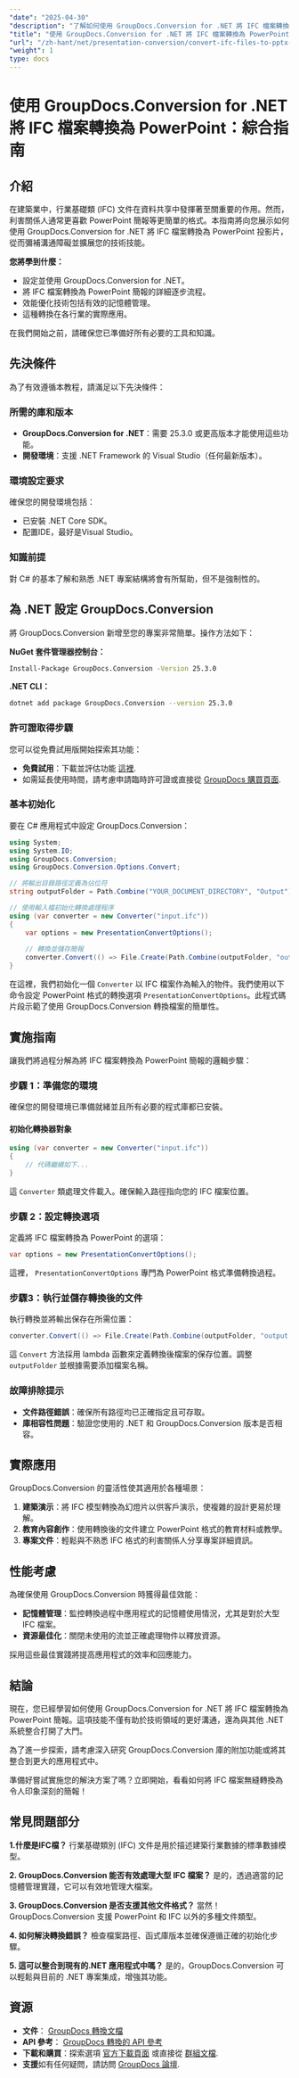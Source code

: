 ```yaml
---
"date": "2025-04-30"
"description": "了解如何使用 GroupDocs.Conversion for .NET 將 IFC 檔案轉換為 PowerPoint 簡報。本指南涵蓋設定、逐步轉換和效能最佳化。"
"title": "使用 GroupDocs.Conversion for .NET 將 IFC 檔案轉換為 PowerPoint 綜合指南"
"url": "/zh-hant/net/presentation-conversion/convert-ifc-files-to-pptx-using-groupdocs-conversion-net/"
"weight": 1
type: docs
---
```

# 使用 GroupDocs.Conversion for .NET 將 IFC 檔案轉換為 PowerPoint：綜合指南

## 介紹

在建築業中，行業基礎類 (IFC) 文件在資料共享中發揮著至關重要的作用。然而，利害關係人通常更喜歡 PowerPoint 簡報等更簡單的格式。本指南將向您展示如何使用 GroupDocs.Conversion for .NET 將 IFC 檔案轉換為 PowerPoint 投影片，從而彌補溝通障礙並擴展您的技術技能。

**您將學到什麼：**
- 設定並使用 GroupDocs.Conversion for .NET。
- 將 IFC 檔案轉換為 PowerPoint 簡報的詳細逐步流程。
- 效能優化技術包括有效的記憶體管理。
- 這種轉換在各行業的實際應用。

在我們開始之前，請確保您已準備好所有必要的工具和知識。

## 先決條件

為了有效遵循本教程，請滿足以下先決條件：

### 所需的庫和版本
- **GroupDocs.Conversion for .NET**：需要 25.3.0 或更高版本才能使用這些功能。
- **開發環境**：支援 .NET Framework 的 Visual Studio（任何最新版本）。

### 環境設定要求
確保您的開發環境包括：
- 已安裝 .NET Core SDK。
- 配置IDE，最好是Visual Studio。

### 知識前提
對 C# 的基本了解和熟悉 .NET 專案結構將會有所幫助，但不是強制性的。

## 為 .NET 設定 GroupDocs.Conversion

將 GroupDocs.Conversion 新增至您的專案非常簡單。操作方法如下：

**NuGet 套件管理器控制台：**
```bash
Install-Package GroupDocs.Conversion -Version 25.3.0
```

**.NET CLI：**
```bash
dotnet add package GroupDocs.Conversion --version 25.3.0
```

### 許可證取得步驟
您可以從免費試用版開始探索其功能：
- **免費試用**：下載並評估功能 [這裡](https://releases。groupdocs.com/conversion/net/).
- 如需延長使用時間，請考慮申請臨時許可證或直接從 [GroupDocs 購買頁面](https://purchase。groupdocs.com/buy).

### 基本初始化
要在 C# 應用程式中設定 GroupDocs.Conversion：

```csharp
using System;
using System.IO;
using GroupDocs.Conversion;
using GroupDocs.Conversion.Options.Convert;

// 將輸出目錄路徑定義為佔位符
string outputFolder = Path.Combine("YOUR_DOCUMENT_DIRECTORY", "Output");

// 使用輸入檔初始化轉換處理程序
using (var converter = new Converter("input.ifc"))
{
    var options = new PresentationConvertOptions();
    
    // 轉換並儲存簡報
    converter.Convert(() => File.Create(Path.Combine(outputFolder, "output.pptx")), options);
}
```

在這裡，我們初始化一個 `Converter` 以 IFC 檔案作為輸入的物件。我們使用以下命令設定 PowerPoint 格式的轉換選項 `PresentationConvertOptions`。此程式碼片段示範了使用 GroupDocs.Conversion 轉換檔案的簡單性。

## 實施指南

讓我們將過程分解為將 IFC 檔案轉換為 PowerPoint 簡報的邏輯步驟：

### 步驟 1：準備您的環境
確保您的開發環境已準備就緒並且所有必要的程式庫都已安裝。

#### 初始化轉換器對象
```csharp
using (var converter = new Converter("input.ifc"))
{
    // 代碼繼續如下...
}
```
這 `Converter` 類處理文件載入。確保輸入路徑指向您的 IFC 檔案位置。

### 步驟 2：設定轉換選項
定義將 IFC 檔案轉換為 PowerPoint 的選項：

```csharp
var options = new PresentationConvertOptions();
```
這裡， `PresentationConvertOptions` 專門為 PowerPoint 格式準備轉換過程。

### 步驟3：執行並儲存轉換後的文件
執行轉換並將輸出保存在所需位置：

```csharp
converter.Convert(() => File.Create(Path.Combine(outputFolder, "output.pptx")), options);
```
這 `Convert` 方法採用 lambda 函數來定義轉換後檔案的保存位置。調整 `outputFolder` 並根據需要添加檔案名稱。

### 故障排除提示
- **文件路徑錯誤**：確保所有路徑均已正確指定且可存取。
- **庫相容性問題**：驗證您使用的 .NET 和 GroupDocs.Conversion 版本是否相容。

## 實際應用
GroupDocs.Conversion 的靈活性使其適用於各種場景：
1. **建築演示**：將 IFC 模型轉換為幻燈片以供客戶演示，使複雜的設計更易於理解。
2. **教育內容創作**：使用轉換後的文件建立 PowerPoint 格式的教育材料或教學。
3. **專案文件**：輕鬆與不熟悉 IFC 格式的利害關係人分享專案詳細資訊。

## 性能考慮
為確保使用 GroupDocs.Conversion 時獲得最佳效能：
- **記憶體管理**：監控轉換過程中應用程式的記憶體使用情況，尤其是對於大型 IFC 檔案。
- **資源最佳化**：關閉未使用的流並正確處理物件以釋放資源。

採用這些最佳實踐將提高應用程式的效率和回應能力。

## 結論
現在，您已經學習如何使用 GroupDocs.Conversion for .NET 將 IFC 檔案轉換為 PowerPoint 簡報。這項技能不僅有助於技術領域的更好溝通，還為與其他 .NET 系統整合打開了大門。

為了進一步探索，請考慮深入研究 GroupDocs.Conversion 庫的附加功能或將其整合到更大的應用程式中。

準備好嘗試實施您的解決方案了嗎？立即開始，看看如何將 IFC 檔案無縫轉換為令人印象深刻的簡報！

## 常見問題部分

**1.什麼是IFC檔？**
行業基礎類別 (IFC) 文件是用於描述建築行業數據的標準數據模型。

**2. GroupDocs.Conversion 能否有效處理大型 IFC 檔案？**
是的，透過適當的記憶體管理實踐，它可以有效地管理大檔案。

**3. GroupDocs.Conversion 是否支援其他文件格式？**
當然！ GroupDocs.Conversion 支援 PowerPoint 和 IFC 以外的多種文件類型。

**4. 如何解決轉換錯誤？**
檢查檔案路徑、函式庫版本並確保遵循正確的初始化步驟。

**5. 這可以整合到現有的.NET 應用程式中嗎？**
是的，GroupDocs.Conversion 可以輕鬆與目前的 .NET 專案集成，增強其功能。

## 資源
- **文件**： [GroupDocs 轉換文檔](https://docs.groupdocs.com/conversion/net/)
- **API 參考**： [GroupDocs 轉換的 API 參考](https://reference.groupdocs.com/conversion/net/)
- **下載和購買**：探索選項 [官方下載頁面](https://releases.groupdocs.com/conversion/net/) 或直接從 [群組文檔](https://purchase。groupdocs.com/buy).
- **支援**如有任何疑問，請訪問 [GroupDocs 論壇](https://forum。groupdocs.com/c/conversion/10).